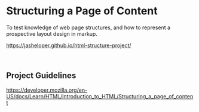 # Structuring a Page of Content

To test knowledge of web page structures, and how to represent a prospective layout design in markup.

https://jasheloper.github.io/html-structure-project/

<br>

## Project Guidelines
https://developer.mozilla.org/en-US/docs/Learn/HTML/Introduction_to_HTML/Structuring_a_page_of_content
